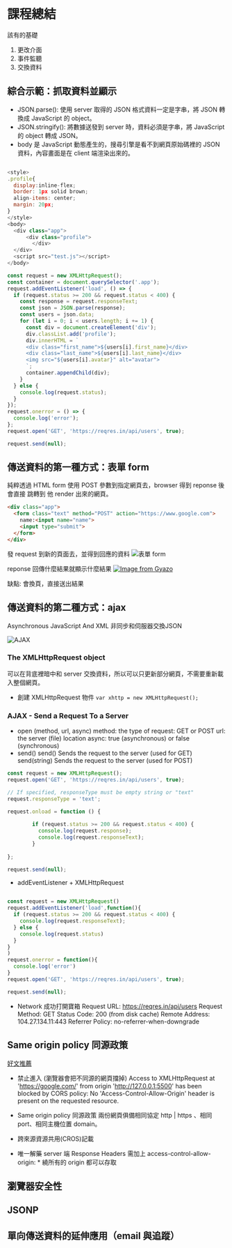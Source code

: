 # 課程總結

該有的基礎
1. 更改介面
2. 事件監聽
3. 交換資料

## 綜合示範：抓取資料並顯示
- JSON.parse(): 使用 server 取得的 JSON 格式資料一定是字串，將 JSON 轉換成 JavaScript 的 object。
- JSON.stringify(): 將數據送發到 server 時，資料必須是字串，將 JavaScript 的 object 轉成 JSON。
- body 是 JavaScript 動態產生的，搜尋引擎是看不到網頁原始碼裡的 JSON 資料，內容畫面是在 client 端渲染出來的。
```js

<style> 
.profile{
  display:inline-flex;
  border: 1px solid brown;
  align-items: center;
  margin: 20px;
}
</style>
<body>
  <div class="app">
      <div class="profile">
        </div>
  </div>
  <script src="test.js"></script>
</body>

const request = new XMLHttpRequest();
const container = document.querySelector('.app');
request.addEventListener('load', () => {
  if (request.status >= 200 && request.status < 400) {
    const response = request.responseText;
    const json = JSON.parse(response);
    const users = json.data;
    for (let i = 0; i < users.length; i += 1) {
      const div = document.createElement('div');
      div.classList.add('profile');
      div.innerHTML = `
      <div class="first_name">${users[i].first_name}</div>
      <div class="last_name">${users[i].last_name}</div>
      <img src="${users[i].avatar}" alt="avatar">
      `;
      container.appendChild(div);
    }
  } else {
    console.log(request.status);
  }
});
request.onerror = () => {
  console.log('error');
};
request.open('GET', 'https://reqres.in/api/users', true);

request.send(null);

```

## 傳送資料的第一種方式：表單 form

純粹透過 HTML form 使用 POST 參數到指定網頁去，browser 得到 reponse 後會直接 跳轉到 他 render 出來的網頁。 

```html
<div class="app">  
  <form class="text" method="POST" action="https://www.google.com">
    name:<input name="name">
    <input type="submit">
  </form>
</div>
```
發 request 到新的頁面去，並得到回應的資料
![表單 form](https://i.gyazo.com/02f2222a295ada4a66a6d5e7f0c93180.png)

reponse 回傳什麼結果就顯示什麼結果 
[![Image from Gyazo](https://i.gyazo.com/36fabc56bc79089525aa6e1733314110.png)](https://gyazo.com/36fabc56bc79089525aa6e1733314110)

缺點: 會換頁，直接送出結果

## 傳送資料的第二種方式：ajax
Asynchronous JavaScript And XML 非同步和伺服器交換JSON

![AJAX](https://cdn-images-1.medium.com/max/1600/1*6PasVp89PTHbDvYJ-Zq8ZQ.png)

### The XMLHttpRequest object 
可以在背底裡暗中和 server 交換資料，所以可以只更新部分網頁，不需要重新載入整個網頁。
- 創建 XMLHttpRequest 物件 
` var xhttp = new XMLHttpRequest(); `

### AJAX - Send a Request To a Server
- open (method, url, async)
method: the type of request: GET or POST
url: the server (file) location
async: true (asynchronous) or false (synchronous)
- send() 
send()	Sends the request to the server (used for GET)
send(string)	Sends the request to the server (used for POST)

```js
const request = new XMLHttpRequest();
request.open('GET', 'https://reqres.in/api/users', true);

// If specified, responseType must be empty string or "text"
request.responseType = 'text';

request.onload = function () {
    
        if (request.status >= 200 && request.status < 400) {
          console.log(request.response);
          console.log(request.responseText);
        }
    
};

request.send(null);
```
- addEventListener + XMLHttpRequest
```js

const request = new XMLHttpRequest()
request.addEventListener('load',function(){
  if (request.status >= 200 && request.status < 400) {
    console.log(request.responseText);
  } else {
    console.log(request.status)
  } 
}
)
request.onerror = function(){
  console.log('error')
}
request.open('GET', 'https://reqres.in/api/users', true);

request.send(null);
```
- Network 成功打開寶箱
Request URL: https://reqres.in/api/users
Request Method: GET
Status Code: 200  (from disk cache)
Remote Address: 104.27.134.11:443
Referrer Policy: no-referrer-when-downgrade

## Same origin policy 同源政策
[好文推薦](https://blog.techbridge.cc/2017/05/20/api-ajax-cors-and-jsonp/)
- 禁止進入 (瀏覽器會把不同源的網頁擋掉)
Access to XMLHttpRequest at 'https://google.com/' from origin 'http://127.0.0.1:5500' has been blocked by CORS policy: No 'Access-Control-Allow-Origin' header is present on the requested resource.

- Same origin policy 同源政策
兩份網頁俱備相同協定 http | https 、相同 port、相同主機位置 domain。

- 跨來源資源共用(CROS)記載

- 唯一解藥
server 端 Response Headers 需加上 access-control-allow-origin: *
繞所有的 origin 都可以存取


## 瀏覽器安全性

## JSONP

## 單向傳送資料的延伸應用（email 與追蹤）

<img wigth='1' height='1' src ='http://prochinicompany.com/users_open/id'/>






